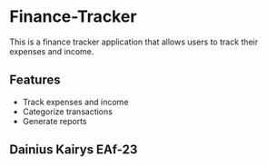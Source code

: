 # Finance-Tracker
This is a finance tracker application that allows users to track their expenses and income.

## Features

* Track expenses and income
* Categorize transactions
* Generate reports

## Dainius Kairys EAf-23
